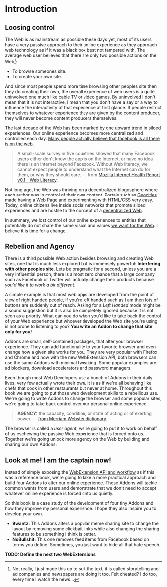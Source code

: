 # Introduction

## Loosing control
The Web is as mainstream as possible these days yet, most of its users have a very passive approach to their online experience as they approach web technology as if it was a black box best not tampered with. The average web user believes that there are only two possible actions on the Web[^1]:

* To browse someones site.
* To create your own site.

And since most people spend more time browsing other peoples site then they do creating their own, the overall experience of web users is a quite uninvolved one much like cable TV or video games. By uninvolved I don't mean that it is not interactive, I mean that you don't have a say or a way to influence the interactivity of that experience at first glance. If people restrict themselves to whatever experience they are given by the content producer, they will never become content producers themselves.

The last decade of the Web has been marked by one upward trend in siloed experiences. Our online experience becomes more centralized and controlled each day. [Many people actually believe that facebook is all there is on the web](http://qz.com/333313/milliions-of-facebook-users-have-no-idea-theyre-using-the-internet/).

> A small-scale survey in five countries showed that many Facebook users either don't know the app is on the Internet, or have no idea there is an Internet beyond Facebook. Without Web literacy, we cannot expect people to understand what the Internet can do for them, or why they should care. &mdash; from [Mozilla Internet Health Report v0.1 - Web Literacy](https://internethealthreport.org/v01/web-literacy/).

Not long ago, the Web was thriving on a decentralized blogosphere where each author was in control of their own content. Portals such as [Geocities](https://en.wikipedia.org/wiki/Yahoo!_GeoCities) made having a Web Page and experimenting with HTML/CSS very easy. Today, online citizens live inside social networks that promote siloed experiences and are hostile to the concept of a [decentralized Web](https://internethealthreport.org/v01/decentralization/).

In summary, we lost control of our online experiences to entities that potentially do not share the same vision and values [we want for the Web](https://webwewant.mozilla.org/). I believe it is time for a change.  

[^1]: Not really, I just made this up to suit the text, it is called storytelling and ad companies and newspapers are doing it too. Felt cheated? I do too, every time I watch the news...  


## Rebellion and Agency
There is a third possible Web action besides browsing and creating Web sites, one that is much less explored but is immensely powerful: **Interfering with other peoples site**. Lets be pragmatic for a second, unless you are a very influential person, there is almost zero chance that a large company such as Facebook or Twitter will actually change their products because *you'd like it to work a bit different*.

A simple example is that most web apps are developed from the point of view of right handed people, if you're left handed such as I am then lots of buttons are suddenly out of reach. Asking for a *Left Handed* mode might be a sound suggestion but it is also be completely ignored because it is not seen as a priority. What can you do when you'd like to take back the control of your Web experience but whoever developed the Web site you're using is not prone to listening to you? **You write an Addon to change that site only for you!**

Addons are small, self-contained packages, that alter your browser experience. They can add functionality to your favorite browser and even change how a given site works for you. They are very popular with Firefox and Chrome and now with the new WebExtension API, both browsers can use the same Addons with minimal tweaking. Some popular examples are: ad blockers, download accelerators and password managers.

Even though most Web Developers use a bunch of Addons in their daily lives, very few actually wrote their own. It is as if we're all behaving like chefs that cook in other restaurants but never at home. Throughout this book we are going to put those web development skills to a rebellious use. We're going to write Addons to change the browser and some popular sites, we're going to take back control over our personal online experience.

> **AGENCY:** the capacity, condition, or state of acting or of exerting power. &mdash; [from Merriam Webster dictionary](https://www.merriam-webster.com/dictionary/agency).

The browser is called a *user agent*, we're going to put it to work on behalf of us eschewing the passive Web experience that is forced onto us. Together we're going unlock more agency on the Web by building and sharing our own Addons. 

## Look at me! I am the captain now!
Instead of simply exposing the [WebExtension API and workflow](https://developer.mozilla.org/en-US/Add-ons/WebExtensions) as if this was a reference book, we're going to take a more practical approach and build four Addons to alter our online experience. These Addons will tackle common wants from users and demonstrate that we don't need to accept whatever online experience is forced onto us quietly.

So this book is a case study of the development of four tiny Addons and how they improve my personal experience. I hope they also inspire you to develop your own.

* **9wantz:** This Addons alters a popular meme sharing site to change the layout by removing some clickbait links while also changing the sharing features to be something I think is better.
* **NoBullshit:** This one removes feed items from Facebook based on terms you define. Sometimes, you just want to hide all that hate speech.

**TODO: Define the next two WebExtensions**
